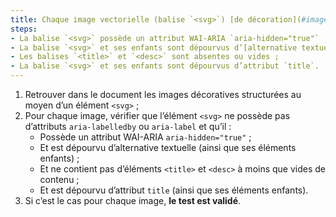 ```yaml
---
title: Chaque image vectorielle (balise `<svg>`) [de décoration](#image-de-decoration), sans [légende](#legende-d-image), vérifie-t-elle ces conditions ?
steps:
- La balise `<svg>` possède un attribut WAI-ARIA `aria-hidden="true"` ;
- La balise `<svg>` et ses enfants sont dépourvus d’[alternative textuelle](#alternative-textuelle-image) ;
- Les balises `<title>` et `<desc>` sont absentes ou vides ;
- La balise `<svg>` et ses enfants sont dépourvus d’attribut `title`.
---
```


1. Retrouver dans le document les images décoratives structurées au moyen d’un élément `<svg>` ;
2. Pour chaque image, vérifier que l’élément `<svg>` ne possède pas d’attributs `aria-labelledby` ou `aria-label` et qu’il :
    * Possède un attribut WAI-ARIA `aria-hidden="true"` ;
    * Et est dépourvu d’alternative textuelle (ainsi que ses éléments enfants) ;
    * Et ne contient pas d’éléments `<title>` et `<desc>` à moins que vides de contenu ;
    * Et est dépourvu d’attribut `title` (ainsi que ses éléments enfants).
3. Si c’est le cas pour chaque image, **le test est validé**.